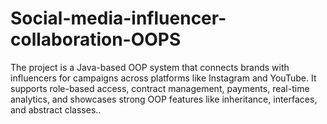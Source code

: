 # Social-media-influencer-collaboration-OOPS
The project is a Java-based OOP system that connects brands with influencers for campaigns across platforms like Instagram and YouTube. It supports role-based access, contract management, payments, real-time analytics, and showcases strong OOP features like inheritance, interfaces, and abstract classes..
